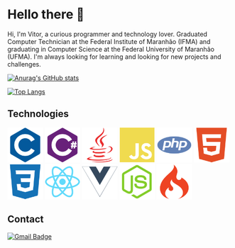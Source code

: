 # Hello there 🚀


Hi, I'm Vitor, a curious programmer and technology lover. Graduated Computer Technician at the Federal Institute of Maranhão (IFMA) and graduating in Computer Science at the Federal University of Maranhão (UFMA). I'm always looking for learning and looking for new projects and challenges.

[![Anurag's GitHub stats](https://github-readme-stats.vercel.app/api?username=dvitorsantos)](https://github.com/anuraghazra/github-readme-stats)

[![Top Langs](https://github-readme-stats.vercel.app/api/top-langs/?username=dvitorsantos)](https://github.com/anuraghazra/github-readme-stats)

## Technologies
<img height="80" src="https://raw.githubusercontent.com/devicons/devicon/master/icons/c/c-plain.svg">
<img height="80" src="https://raw.githubusercontent.com/devicons/devicon/master/icons/csharp/csharp-plain.svg">
<img height="80" src="https://raw.githubusercontent.com/devicons/devicon/master/icons/java/java-plain.svg">
<img height="80" src="https://raw.githubusercontent.com/devicons/devicon/master/icons/javascript/javascript-plain.svg">
<img height="80" src="https://raw.githubusercontent.com/devicons/devicon/master/icons/php/php-plain.svg">
<img height="80" src="https://raw.githubusercontent.com/devicons/devicon/master/icons/html5/html5-plain.svg">
<img height="80" src="https://raw.githubusercontent.com/devicons/devicon/master/icons/css3/css3-plain.svg">
<img height="80" src="https://raw.githubusercontent.com/devicons/devicon/master/icons/react/react-original.svg">
<img height="80" src="https://raw.githubusercontent.com/devicons/devicon/master/icons/vuejs/vuejs-plain.svg">
<img height="80" src="https://raw.githubusercontent.com/devicons/devicon/master/icons/nodejs/nodejs-plain.svg">
<img height="80" src="https://raw.githubusercontent.com/devicons/devicon/master/icons/codeigniter/codeigniter-plain.svg">

## Contact
[![Gmail Badge](https://img.shields.io/badge/-vitoralannl@gmail.com-c14438?style=flat-square&logo=Gmail&logoColor=white&link=mailto:vitoralannl@gmail.com)](mailto:vitoralannl@gmail.com)
